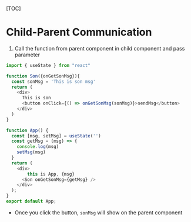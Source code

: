[TOC]

# Child-Parent Communication
1. Call the function from parent component in child component and pass parameter
```JavaScript
import { useState } from "react"

function Son({onGetSonMsg}){
  const sonMsg = 'This is son msg'
  return (
    <div>
      This is son
      <button onClick={() => onGetSonMsg(sonMsg)}>sendMsg</button>
    </div>
  )
}

function App() {
  const [msg, setMsg] = useState('')
  const getMsg = (msg) => {
    console.log(msg)
    setMsg(msg)
  }
  return (
    <div>
        this is App, {msg}
      <Son onGetSonMsg={getMsg} />
    </div>
  );
}
export default App;
```
- Once you click the button, `sonMsg` will show on the parent component
